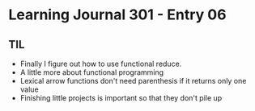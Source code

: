 # Learning Journal 301 - Entry 06

## TIL

- Finally I figure out how to use functional reduce.
- A little more about functional programming
- Lexical arrow functions don't need parenthesis if it returns only one value
- Finishing little projects is important so that they don't pile up
